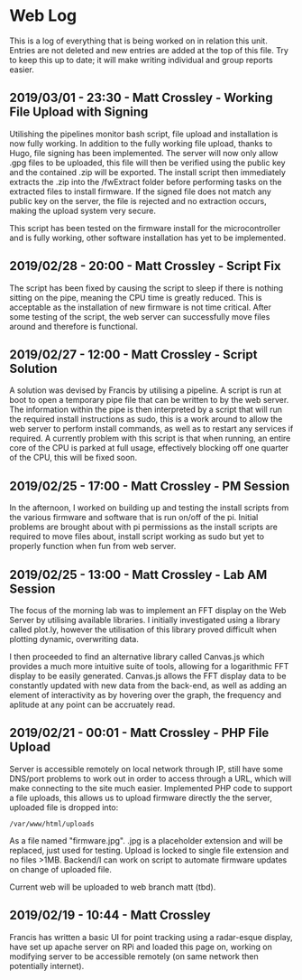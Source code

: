 # Web Log
This is a log of everything that is being worked on in relation this unit.
Entries are not deleted and new entries are added at the top of this file.
Try to keep this up to date; it will make writing individual and group reports
easier.

## 2019/03/01 - 23:30 - Matt Crossley - Working File Upload with Signing

Utilishing the pipelines monitor bash script, file upload and installation is now fully working. In addition to the fully working file upload, thanks to Hugo, file signing has been implemented. The server will now only allow .gpg files to be uploaded, this file will then be verified using the public key and the contained .zip will be exported. The install script then immediately extracts the .zip into the /fwExtract folder before performing tasks on the extracted files to install firmware. If the signed file does not match any public key on the server, the file is rejected and no extraction occurs, making the upload system very secure.

This script has been tested on the firmware install for the microcontroller and is fully working, other software installation has yet to be implemented.

## 2019/02/28 - 20:00 - Matt Crossley - Script Fix

The script has been fixed by causing the script to sleep if there is nothing sitting on the pipe, meaning the CPU time is greatly reduced. This is acceptable as the installation of new firmware is not time critical. After some testing of the script, the web server can successfully move files around and therefore is functional.

## 2019/02/27 - 12:00 - Matt Crossley - Script Solution

A solution was devised by Francis by utilising a pipeline. A script is run at boot to open a temporary pipe file that can be written to by the web server. The information within the pipe is then interpreted by a script that will run the required install instructions as sudo, this is a work around to allow the web server to perform install commands, as well as to restart any services if required. A currently problem with this script is that when running, an entire core of the CPU is parked at full usage, effectively blocking off one quarter of the CPU, this will be fixed soon.

## 2019/02/25 - 17:00 - Matt Crossley - PM Session

In the afternoon, I worked on building up and testing the install scripts from the various firmware and software that is run on/off of the pi. Initial problems are brought about with pi permissions as the install scripts are required to move files about, install script working as sudo but yet to properly function when fun from web server.

## 2019/02/25 - 13:00 - Matt Crossley - Lab AM Session

The focus of the morning lab was to implement an FFT display on the Web Server by utilising available libraries. I initially investigated using a library called plot.ly, however the utilisation of this library proved difficult when plotting dynamic, overwriting data.

I then proceeded to find an alternative library called Canvas.js which provides a much more intuitive suite of tools, allowing for a logarithmic FFT display to be easily generated. Canvas.js allows the FFT display data to be constantly updated with new data from the back-end, as well as adding an element of interactivity as by hovering over the graph, the frequency and aplitude at any point can be accruately read.

## 2019/02/21 - 00:01 - Matt Crossley - PHP File Upload

Server is accessible remotely on local network through IP, still have some DNS/port problems to work out in order to access through a URL, which will make connecting to the site much easier. Implemented PHP code to support a file uploads, this allows us to upload firmware directly the the server, uploaded file is dropped into:

`/var/www/html/uploads`

As a file named "firmware.jpg". .jpg is a placeholder extension and will be replaced, just used for testing. Upload is locked to single file extension and no files >1MB. Backend/I can work on script to automate firmware updates on change of uploaded file.

Current web will be uploaded to web branch matt (tbd).

## 2019/02/19 - 10:44 - Matt Crossley
Francis has written a basic UI for point tracking using a radar-esque display, have set up apache server on RPi and loaded this page on, working on modifying server to be accessible remotely (on same network then potentially internet).
